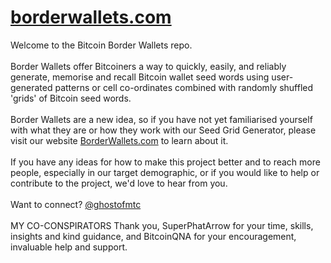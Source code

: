# [borderwallets.com](https://borderwallets.com)
Welcome to the Bitcoin Border Wallets repo.
<br>
<br>
Border Wallets offer Bitcoiners a way to quickly, easily, and reliably generate, memorise and recall Bitcoin wallet seed words using user-generated patterns or cell co-ordinates combined with randomly shuffled 'grids' of Bitcoin seed words.
<br>
<br>
Border Wallets are a new idea, so if you have not yet familiarised yourself with what they are or how they work with our Seed Grid Generator,
please visit our website [BorderWallets.com](https://borderwallets.com) to learn about it.
<br>
<br>
If you have any ideas for how to make this project better and to reach more people, especially in our target demographic,
or if you would like to help or contribute to the project, we'd love to hear from you.
<br><br>
Want to connect? [@ghostofmtc](https://twitter.com/GhostofMtc)
<br><br>
MY CO-CONSPIRATORS
Thank you, SuperPhatArrow for your time, skills, insights and kind guidance, and BitcoinQNA for your encouragement, invaluable help and support. 
